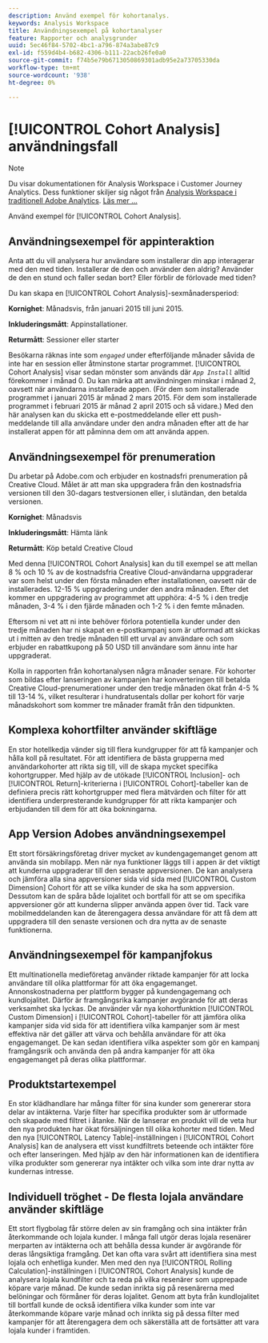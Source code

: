 ```yaml
---
description: Använd exempel för kohortanalys.
keywords: Analysis Workspace
title: Användningsexempel på kohortanalyser
feature: Rapporter och analysgrunder
uuid: 5ec46f84-5702-4bc1-a796-874a3abe87c9
exl-id: f559d4b4-b682-4306-b111-22acb26fe0a0
source-git-commit: f74b5e79b6713050869301adb95e2a73705330da
workflow-type: tm+mt
source-wordcount: '938'
ht-degree: 0%

---
```


# [!UICONTROL Cohort Analysis] användningsfall

>[!NOTE]
>
>Du visar dokumentationen för Analysis Workspace i Customer Journey Analytics. Dess funktioner skiljer sig något från [Analysis Workspace i traditionell Adobe Analytics](https://experienceleague.adobe.com/docs/analytics/analyze/analysis-workspace/home.html). [Läs mer …](/help/getting-started/cja-aa.md)

Använd exempel för [!UICONTROL Cohort Analysis].

## Användningsexempel för appinteraktion

Anta att du vill analysera hur användare som installerar din app interagerar med den med tiden. Installerar de den och använder den aldrig? Använder de den en stund och faller sedan bort? Eller förblir de förlovade med tiden?

Du kan skapa en [!UICONTROL Cohort Analysis]-sexmånadersperiod:

**Kornighet**: Månadsvis, från januari 2015 till juni 2015.

**Inkluderingsmått**: Appinstallationer.

**Returmått**: Sessioner eller starter

Besökarna räknas inte som *`engaged`* under efterföljande månader såvida de inte har en session eller åtminstone startar programmet. [!UICONTROL Cohort Analysis] visar sedan mönster som används där  *`App Install`* alltid förekommer i månad 0. Du kan märka att användningen minskar i månad 2, oavsett när användarna installerade appen. (För dem som installerade programmet i januari 2015 är månad 2 mars 2015. För dem som installerade programmet i februari 2015 är månad 2 april 2015 och så vidare.) Med den här analysen kan du skicka ett e-postmeddelande eller ett push-meddelande till alla användare under den andra månaden efter att de har installerat appen för att påminna dem om att använda appen.

## Användningsexempel för prenumeration

Du arbetar på Adobe.com och erbjuder en kostnadsfri prenumeration på Creative Cloud. Målet är att man ska uppgradera från den kostnadsfria versionen till den 30-dagars testversionen eller, i slutändan, den betalda versionen.

**Kornighet**: Månadsvis

**Inkluderingsmått**: Hämta länk

**Returmått**: Köp betald Creative Cloud

Med denna [!UICONTROL Cohort Analysis] kan du till exempel se att mellan 8 % och 10 % av de kostnadsfria Creative Cloud-användarna uppgraderar var som helst under den första månaden efter installationen, oavsett när de installerades. 12-15 % uppgradering under den andra månaden. Efter det kommer en uppgradering av programmet att upphöra: 4-5 % i den tredje månaden, 3-4 % i den fjärde månaden och 1-2 % i den femte månaden.

Eftersom ni vet att ni inte behöver förlora potentiella kunder under den tredje månaden har ni skapat en e-postkampanj som är utformad att skickas ut i mitten av den tredje månaden till ett urval av användare och som erbjuder en rabattkupong på 50 USD till användare som ännu inte har uppgraderat.

Kolla in rapporten från kohortanalysen några månader senare. För kohorter som bildas efter lanseringen av kampanjen har konverteringen till betalda Creative Cloud-prenumerationer under den tredje månaden ökat från 4-5 % till 13-14 %, vilket resulterar i hundratusentals dollar per kohort för varje månadskohort som kommer tre månader framåt från den tidpunkten.

## Komplexa kohortfilter använder skiftläge

En stor hotellkedja vänder sig till flera kundgrupper för att få kampanjer och hålla koll på resultatet. För att identifiera de bästa grupperna med användarkohorter att rikta sig till, vill de skapa mycket specifika kohortgrupper. Med hjälp av de utökade [!UICONTROL Inclusion]- och [!UICONTROL Return]-kriterierna i [!UICONTROL Cohort]-tabeller kan de definiera precis rätt kohortgrupper med flera mätvärden och filter för att identifiera underpresterande kundgrupper för att rikta kampanjer och erbjudanden till dem för att öka bokningarna.

## App Version Adobes användningsexempel

Ett stort försäkringsföretag driver mycket av kundengagemanget genom att använda sin mobilapp. Men när nya funktioner läggs till i appen är det viktigt att kunderna uppgraderar till den senaste appversionen. De kan analysera och jämföra alla sina appversioner sida vid sida med [!UICONTROL Custom Dimension] Cohort för att se vilka kunder de ska ha som appversion. Dessutom kan de spåra både lojalitet och bortfall för att se om specifika appversioner gör att kunderna slipper använda appen över tid. Tack vare mobilmeddelanden kan de återengagera dessa användare för att få dem att uppgradera till den senaste versionen och dra nytta av de senaste funktionerna.

## Användningsexempel för kampanjfokus

Ett multinationella medieföretag använder riktade kampanjer för att locka användare till olika plattformar för att öka engagemanget. Annonskostnaderna per plattform bygger på kundengagemang och kundlojalitet. Därför är framgångsrika kampanjer avgörande för att deras verksamhet ska lyckas. De använder vår nya kohortfunktion [!UICONTROL Custom Dimension] i [!UICONTROL Cohort]-tabeller för att jämföra olika kampanjer sida vid sida för att identifiera vilka kampanjer som är mest effektiva när det gäller att värva och behålla användare för att öka engagemanget. De kan sedan identifiera vilka aspekter som gör en kampanj framgångsrik och använda den på andra kampanjer för att öka engagemanget på deras olika plattformar.

## Produktstartexempel

En stor klädhandlare har många filter för sina kunder som genererar stora delar av intäkterna. Varje filter har specifika produkter som är utformade och skapade med filtret i åtanke. När de lanserar en produkt vill de veta hur den nya produkten har ökat försäljningen till olika kohorter med tiden. Med den nya [!UICONTROL Latency Table]-inställningen i [!UICONTROL Cohort Analysis] kan de analysera ett visst kundfiltrets beteende och intäkter före och efter lanseringen. Med hjälp av den här informationen kan de identifiera vilka produkter som genererar nya intäkter och vilka som inte drar nytta av kundernas intresse.

## Individuell tröghet - De flesta lojala användare använder skiftläge

Ett stort flygbolag får större delen av sin framgång och sina intäkter från återkommande och lojala kunder. I många fall utgör deras lojala resenärer merparten av intäkterna och att behålla dessa kunder är avgörande för deras långsiktiga framgång. Det kan ofta vara svårt att identifiera sina mest lojala och enhetliga kunder. Men med den nya [!UICONTROL Rolling Calculation]-inställningen i [!UICONTROL Cohort Analysis] kunde de analysera lojala kundfilter och ta reda på vilka resenärer som upprepade köpare varje månad. De kunde sedan inrikta sig på resenärerna med belöningar och förmåner för deras lojalitet. Genom att byta från kundlojalitet till bortfall kunde de också identifiera vilka kunder som inte var återkommande köpare varje månad och inrikta sig på dessa filter med kampanjer för att återengagera dem och säkerställa att de fortsätter att vara lojala kunder i framtiden.
